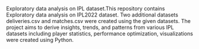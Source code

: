 Exploratory data analysis on IPL dataset.This repository contains Exploratory data analysis on IPL2022 dataset. Two additional datasets deliveries.csv and matches.csv were 
created using the given datasets. The project aims to derive insights, trends, and patterns from various IPL datasets including player statistics, performance optimization,
visualizations were created using Python.
